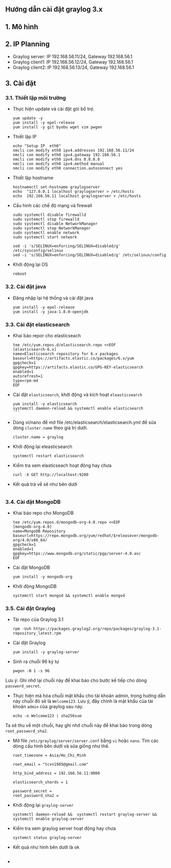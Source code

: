 ## Hướng dẫn cài đặt graylog 3.x

## 1. Mô hình

## 2. IP Planning

- Graylog server: IP 192.168.56.11/24, Gateway 192.168.56.1
- Graylog client1: IP 192.168.56.12/24, Gateway 192.168.56.1
- Graylog client2: IP 192.168.56.13/24, Gateway 192.168.56.1

## 3. Cài đặt

### 3.1. Thiết lập môi trường

-  Thực hiện update và cài đặt gói bổ trợ.
    ```
    yum update -y
    yum install -y epel-release 
    yum install -y git byobu wget vim pwgen
    ```

- Thiết lập IP
    ```
    echo "Setup IP  eth0"
    nmcli con modify eth0 ipv4.addresses 192.168.56.11/24
    nmcli con modify eth0 ipv4.gateway 192.168.56.1
    nmcli con modify eth0 ipv4.dns 8.8.8.8
    nmcli con modify eth0 ipv4.method manual
    nmcli con modify eth0 connection.autoconnect yes
    ```

- Thiết lập hostname
    ```
    hostnamectl set-hostname graylogserver
    echo  "127.0.0.1 localhost graylogserver > /etc/hosts
    echo  192.168.56.11 localhost graylogserver > /etc/hosts
    ```

- Cấu hình các chế độ mạng và firewall
    ```
    sudo systemctl disable firewalld
    sudo systemctl stop firewalld
    sudo systemctl disable NetworkManager
    sudo systemctl stop NetworkManager
    sudo systemctl enable network
    sudo systemctl start network

    sed -i 's/SELINUX=enforcing/SELINUX=disabled/g' /etc/sysconfig/selinux
    sed -i 's/SELINUX=enforcing/SELINUX=disabled/g' /etc/selinux/config
    ```

- Khởi động lại OS
    ```
    reboot
    ```

### 3.2. Cài đặt java

- Đăng nhập lại hệ thống và cài đặt java
    ```
    yum install -y epel-release
    yum install -y java-1.8.0-openjdk
    ```

### 3.3. Cài đặt elasticsearch

- Khai báo repor cho elasticseach
    ```
    tee /etc/yum.repos.d/elasticsearch.repo <<EOF
    [elasticsearch-6.x]
    name=Elasticsearch repository for 6.x packages
    baseurl=https://artifacts.elastic.co/packages/6.x/yum
    gpgcheck=1
    gpgkey=https://artifacts.elastic.co/GPG-KEY-elasticsearch
    enabled=1
    autorefresh=1
    type=rpm-md
    EOF
    ````

- Cài đặt `elasticsearch`, khởi động  và kích hoạt `eleasticsearch`
    ````
    yum install -y elasticsearch
    systemctl daemon-reload && systemctl enable elasticsearch
    ```

- Dùng vi/nano để mở file /etc/elasticsearch/elasticsearch.yml để sửa dòng `cluster.name` theo giá trị dưới.
    ```
    cluster.name = graylog
    ```

- Khởi động lại eleasticsearch
    ```
    systemctl restart elasticsearch
    ```

- Kiểm tra xem elasticseach hoạt động hay chưa
    ```
    curl -X GET http://localhost:9200
    ```

- Kết quả trả về sẽ như bên dưới
    ```

    ```

### 3.4. Cài đặt MongoDB

- Khai báo repo cho MongoDB
    ```
    tee /etc/yum.repos.d/mongodb-org-4.0.repo <<EOF
    [mongodb-org-4.0]
    name=MongoDB Repository
    baseurl=https://repo.mongodb.org/yum/redhat/$releasever/mongodb-org/4.0/x86_64/
    gpgcheck=1
    enabled=1
    gpgkey=https://www.mongodb.org/static/pgp/server-4.0.asc
    EOF
    ```

- Cài đặt MongoDB
    ```
    yum install -y mongodb-org
    ```

- Khởi động MongoDB
    ```
    systemctl start mongod && systemctl enable mongod
    ```

### 3.5. Cài đặt Graylog 

- Tải repo của Graylog 3.1
    ```
    rpm -Uvh https://packages.graylog2.org/repo/packages/graylog-3.1-repository_latest.rpm
    ```

- Cài đặt Graylog 
    ```
    yum install -y graylog-server
    ```

- Sinh ra chuỗi 96 ký tự
    ```
    pwgen -N 1 -s 96
    ```

Lưu ý: Ghi nhớ lại chuỗi này để khai báo cho bước kế tiếp cho dòng `password_secret`.

- Thực hiện mã hóa chuỗi mật khẩu cho tài khoản admin, trong hướng dẫn này chuỗi đó sẽ là `Welcome123`. Lưu ý, đây chính là mật khẩu của tài khoản `admin` của graylog sau này.
    ```
    echo -n Welcome123 | sha256sum
    ```

Ta sẽ thu về một chuỗi, hay ghi nhớ chuỗi này để khai báo trong dòng `root_password_sha2`.

- Mở file `/etc/graylog/server/server.conf` bằng `vi` hoặc `nano`. Tìm các dòng cấu hình bên dưới và sửa giống như thế.
    ```
    root_timezone = Asia/Ho_Chi_Minh

    root_email = "tcvn1985@gmail.com"

    http_bind_address = 192.168.56.11:9000

    elasticsearch_shards = 1

    password_secret = 
    root_password_sha2 = 
    ```

- Khởi động lại `graylog-server `
    ```
    systemctl daemon-reload &&  systemctl restart graylog-server && systemctl enable graylog-server
    ```

- Kiểm tra xem graylog server hoạt động hay chưa
    ```
    systemct status graylog-server 
    ```

- Kết quả như hình bên dưới là ok
    ```

    ```

- 